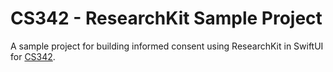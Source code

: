 # CS342 - ResearchKit Sample Project

A sample project for building informed consent using ResearchKit in SwiftUI for [CS342](https://cs342.stanford.edu).
